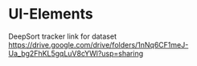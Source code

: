 # UI-Elements
DeepSort tracker
link for dataset https://drive.google.com/drive/folders/1nNq6CF1meJ-Ua_bg2FhKL5gqLuV8cYWl?usp=sharing
